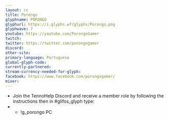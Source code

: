 ```yaml
---
layout: cc
title: Porongo
glyphname: PORONGO
glyphurl: https://i.glyphs.wf/glyphs/Porongo.png
glyphwave: 7
youtube: https://youtube.com/PorongoGamer
twitch: 
twitter: https://twitter.com/porongogamer
discord: 
other-site: 
primary-language: Portuguese
global-glyph-code: 
currently-partnered: 
stream-currency-needed-for-glyph: 
facebook: https://www.facebook.com/porongogamer/
mixer: 
---
```

* Join the TennoHelp Discord and receive a member role by following the instructions then in #glifos_glyph type:
* * !g_porongo PC
